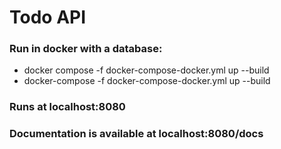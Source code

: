 # Todo API
### Run in docker with a database:
* docker compose -f docker-compose-docker.yml up --build 
* docker-compose -f docker-compose-docker.yml up --build 
### Runs at localhost:8080
### Documentation is available at localhost:8080/docs